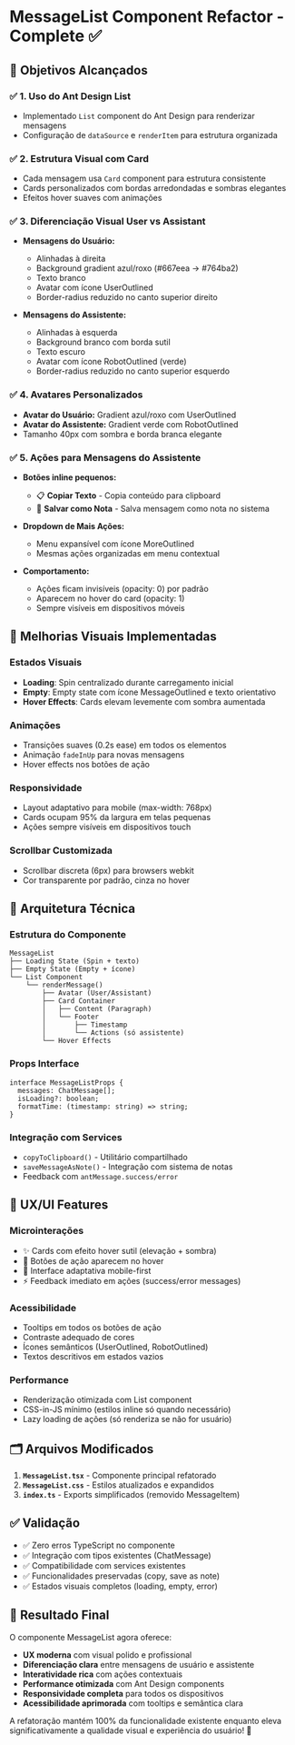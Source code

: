 # MessageList Component Refactor - Complete ✅

## 🎯 Objetivos Alcançados

### ✅ 1. Uso do Ant Design List
- Implementado `List` component do Ant Design para renderizar mensagens
- Configuração de `dataSource` e `renderItem` para estrutura organizada

### ✅ 2. Estrutura Visual com Card
- Cada mensagem usa `Card` component para estrutura consistente
- Cards personalizados com bordas arredondadas e sombras elegantes
- Efeitos hover suaves com animações

### ✅ 3. Diferenciação Visual User vs Assistant
- **Mensagens do Usuário:**
  - Alinhadas à direita
  - Background gradient azul/roxo (#667eea → #764ba2)
  - Texto branco
  - Avatar com ícone UserOutlined
  - Border-radius reduzido no canto superior direito

- **Mensagens do Assistente:**
  - Alinhadas à esquerda
  - Background branco com borda sutil
  - Texto escuro
  - Avatar com ícone RobotOutlined (verde)
  - Border-radius reduzido no canto superior esquerdo

### ✅ 4. Avatares Personalizados
- **Avatar do Usuário:** Gradient azul/roxo com UserOutlined
- **Avatar do Assistente:** Gradient verde com RobotOutlined
- Tamanho 40px com sombra e borda branca elegante

### ✅ 5. Ações para Mensagens do Assistente
- **Botões inline pequenos:**
  - 📋 **Copiar Texto** - Copia conteúdo para clipboard
  - 💾 **Salvar como Nota** - Salva mensagem como nota no sistema

- **Dropdown de Mais Ações:**
  - Menu expansível com ícone MoreOutlined
  - Mesmas ações organizadas em menu contextual

- **Comportamento:**
  - Ações ficam invisíveis (opacity: 0) por padrão
  - Aparecem no hover do card (opacity: 1)
  - Sempre visíveis em dispositivos móveis

## 🎨 Melhorias Visuais Implementadas

### Estados Visuais
- **Loading**: Spin centralizado durante carregamento inicial
- **Empty**: Empty state com ícone MessageOutlined e texto orientativo
- **Hover Effects**: Cards elevam levemente com sombra aumentada

### Animações
- Transições suaves (0.2s ease) em todos os elementos
- Animação `fadeInUp` para novas mensagens
- Hover effects nos botões de ação

### Responsividade
- Layout adaptativo para mobile (max-width: 768px)
- Cards ocupam 95% da largura em telas pequenas
- Ações sempre visíveis em dispositivos touch

### Scrollbar Customizada
- Scrollbar discreta (6px) para browsers webkit
- Cor transparente por padrão, cinza no hover

## 🔧 Arquitetura Técnica

### Estrutura do Componente
```tsx
MessageList
├── Loading State (Spin + texto)
├── Empty State (Empty + ícone)
└── List Component
    └── renderMessage()
        ├── Avatar (User/Assistant)
        ├── Card Container
        │   ├── Content (Paragraph)
        │   └── Footer
        │       ├── Timestamp
        │       └── Actions (só assistente)
        └── Hover Effects
```

### Props Interface
```tsx
interface MessageListProps {
  messages: ChatMessage[];
  isLoading?: boolean;
  formatTime: (timestamp: string) => string;
}
```

### Integração com Services
- `copyToClipboard()` - Utilitário compartilhado
- `saveMessageAsNote()` - Integração com sistema de notas
- Feedback com `antMessage.success/error`

## 📱 UX/UI Features

### Microinterações
- ✨ Cards com efeito hover sutil (elevação + sombra)
- 🎯 Botões de ação aparecem no hover
- 📱 Interface adaptativa mobile-first
- ⚡ Feedback imediato em ações (success/error messages)

### Acessibilidade
- Tooltips em todos os botões de ação
- Contraste adequado de cores
- Ícones semânticos (UserOutlined, RobotOutlined)
- Textos descritivos em estados vazios

### Performance
- Renderização otimizada com List component
- CSS-in-JS mínimo (estilos inline só quando necessário)
- Lazy loading de ações (só renderiza se não for usuário)

## 🗂️ Arquivos Modificados

1. **`MessageList.tsx`** - Componente principal refatorado
2. **`MessageList.css`** - Estilos atualizados e expandidos
3. **`index.ts`** - Exports simplificados (removido MessageItem)

## ✅ Validação

- ✅ Zero erros TypeScript no componente
- ✅ Integração com tipos existentes (ChatMessage)
- ✅ Compatibilidade com services existentes
- ✅ Funcionalidades preservadas (copy, save as note)
- ✅ Estados visuais completos (loading, empty, error)

## 🎉 Resultado Final

O componente MessageList agora oferece:
- **UX moderna** com visual polido e profissional
- **Diferenciação clara** entre mensagens de usuário e assistente
- **Interatividade rica** com ações contextuais
- **Performance otimizada** com Ant Design components
- **Responsividade completa** para todos os dispositivos
- **Acessibilidade aprimorada** com tooltips e semântica clara

A refatoração mantém 100% da funcionalidade existente enquanto eleva significativamente a qualidade visual e experiência do usuário! 🚀
